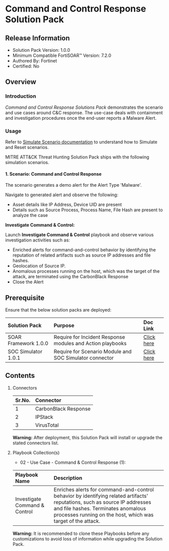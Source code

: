 # Command and Control Response Solution Pack

## Release Information

- Solution Pack Version: 1.0.0
- Minimum Compatible FortiSOAR™ Version: 7.2.0
- Authored By: Fortinet
- Certified: No

## Overview

### Introduction

*Command and Control Response Solutions Pack* demonstrates the scenario and use cases around C&C response. The use-case deals with containment and investigation procedures once the end-user reports a Malware Alert.

### Usage

Refer to [Simulate Scenario documentation](https://github.com/fortinet-fortisoar/solution-pack-soc-simulator/blob/develop/docs/solution-pack-guide.md) to understand how to Simulate and Reset scenarios.

MITRE ATT&CK Threat Hunting Solution Pack ships with the following simulation scenarios. 

#### 1. Scenario: Command and Control Response

The scenario generates a demo alert for the Alert Type 'Malware'.

Navigate to generated alert and observe the following:

- Asset details like IP Address, Device UID are present
- Details such as Source Process, Process Name, File Hash are present to analyze the case

**Investigate Command & Control:**

Launch **Investigate Command & Control** playbook and observe various investigation activities such as:

- Enriched alerts for command-and-control behavior by identifying the reputation of related artifacts such as source IP addresses and file hashes.
- Geolocation of Source IP.
- Anomalous processes running on the host, which was the target of the attack, are terminated using the CarbonBlack Response
- Close the Alert

## Prerequisite

Ensure that the below solution packs are deployed:

|**Solution Pack**|**Purpose**|**Doc Link**|
| :- | :- | :- |
|SOAR Framework 1.0.0|Require for Incident Response modules and Action playbooks|[Click here](https://github.com/fortinet-fortisoar/solution-pack-soar-framework/blob/develop/README.md)|
|SOC Simulator 1.0.1|Require for Scenario Module and SOC Simulator connector| [Click here](https://github.com/fortinet-fortisoar/solution-pack-soc-simulator/blob/develop/README.md)|

## Contents

1. Connectors

    |**Sr.No.**|**Connector**|
    | :- | :- |
    |1|CarbonBlack Response|
    |2|IPStack|
    |3|VirusTotal|

    **Warning:** After deployment, this Solution Pack will install or upgrade the stated connectors list.

2. Playbook Collection(s)

    - 02 - Use Case - Command & Control Response (1):

    |**Playbook Name**|**Description**|
    | :- | :- |
    |Investigate Command & Control|Enriches alerts for command-and-control behavior by identifying related artifacts' reputations, such as source IP addresses and file hashes. Terminates anomalous processes running on the host, which was target of the attack.|

     **Warning:** It is recommended to clone these Playbooks before any customizations to avoid loss of information while upgrading the Solution Pack.
